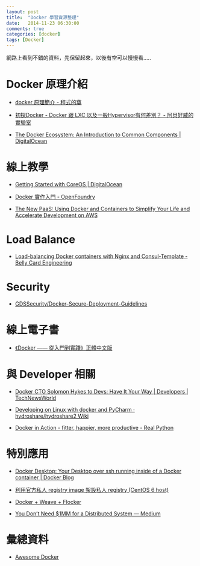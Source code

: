```yaml
---
layout: post
title:  "Docker 學習資源整理"
date:   2014-11-23 06:30:00
comments: true
categories: [docker]
tags: [Docker]
---
```


網路上看到不錯的資料，先保留起來，以後有空可以慢慢看.....

Docker 原理介紹
===============

- [docker 原理簡介 - 程式的窩](http://blog.blackwhite.tw/2013/12/docker.html)

- [初探Docker - Docker 跟 LXC 以及一般Hypervisor有何差別？ - 阿貝好威的實驗室](http://lab.howie.tw/2014/08/docker-docker-lxc-hypervisor.html)

- [The Docker Ecosystem: An Introduction to Common Components | DigitalOcean](https://www.digitalocean.com/community/tutorials/the-docker-ecosystem-an-introduction-to-common-components)


線上教學
========

- [Getting Started with CoreOS | DigitalOcean](https://www.digitalocean.com/community/tutorial_series/getting-started-with-coreos-2)

- [Docker 實作入門 - OpenFoundry](http://www.openfoundry.org/tw/tech-column/9319-docker-101)

- [The New PaaS: Using Docker and Containers to Simplify Your Life and Accelerate Development on AWS](http://reinvent-hripps.rhcloud.com/#/)


Load Balance
============

- [Load-balancing Docker containers with Nginx and Consul-Template - Belly Card Engineering](https://tech.bellycard.com/blog/load-balancing-docker-containers-with-nginx-and-consul-template/)


Security
========

- [GDSSecurity/Docker-Secure-Deployment-Guidelines](https://github.com/GDSSecurity/Docker-Secure-Deployment-Guidelines)


線上電子書
=========

- [《Docker —— 從入門到實踐­》正體中文版](http://philipzheng.gitbooks.io/docker_practice/)


與 Developer 相關
=================

- [Docker CTO Solomon Hykes to Devs: Have It Your Way | Developers | TechNewsWorld](http://www.technewsworld.com/story/81504.html)

- [Developing on Linux with docker and PyCharm · hydroshare/hydroshare2 Wiki](https://github.com/hydroshare/hydroshare2/wiki/Developing-on-Linux-with-docker-and-PyCharm)

- [Docker in Action - fitter, happier, more productive - Real Python](https://realpython.com/blog/python/docker-in-action-fitter-happier-more-productive/)

特別應用
========

- [Docker Desktop: Your Desktop over ssh running inside of a Docker container | Docker Blog](http://blog.docker.com/2013/07/docker-desktop-your-desktop-over-ssh-running-inside-of-a-docker-container/)

- [利用官方私人 registry image 架設私人 registry (CentOS 6 host)](https://dockers.hackpad.com/-registry-image-registry-CentOS-6-host-xtp4N9JFMuC)

- [Docker + Weave + Flocker](http://www.slideshare.net/lukemarsden/docker-in-production-heavybit-meetup)

- [You Don’t Need $1MM for a Distributed System — Medium](https://medium.com/@dan.ellis/you-dont-need-1mm-for-a-distributed-system-70901d4741e1)


彙總資料
========

- [Awesome Docker](http://www.m3webware.com/tips-tricks/awesome-docker.html)